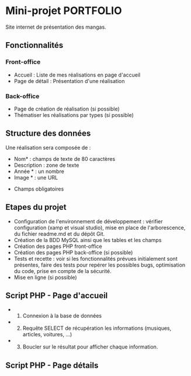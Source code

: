 # Mini-projet PORTFOLIO
 
Site internet de présentation des mangas.
 
## Fonctionnalités
 
### Front-office
- Accueil : Liste de mes réalisations en page d'accueil
- Page de détail : Présentation d'une réalisation
 
### Back-office
- Page de création de réalisation (si possible)
- Thématiser les réalisations par types (si possible)
 
## Structure des données
 
Une réalisation sera composée de :
- Nom* : champs de texte de 80 caractères
- Description  : zone de texte
- Année * : un nombre
- Image * : une URL
* Champs obligatoires
 
## Etapes du projet
 
- Configuration de l'environnement de développement : vérifier configuration (xamp et visual studio), mise en place de l'arborescence, du fichier readme.md et du dépôt Git.
- Création de la BDD MySQL ainsi que les tables et les champs
- Création des pages PHP front-office
- Création des pages PHP back-office (si possible)
- Tests et recette : voir si les fonctionnalités prévues initialement sont présentes, faire des tests pour repérer les possibles bugs, optimisation du code, prise en compte de la sécurité.
- Mise en ligne (si possible)
 
## Script PHP - Page d'accueil
 
- 1) Connexion à la base de données
- 2) Requête SELECT de récupération les informations (musiques, articles, voitures, ...)
- 3) Boucler sur le résultat pour afficher chaque information.
 
## Script PHP - Page détails